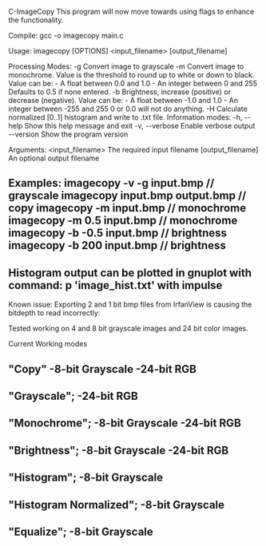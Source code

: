 C-ImageCopy
This program will now move towards using flags to enhance the functionality.

Compile: gcc -o imagecopy main.c

Usage: imagecopy [OPTIONS] <input_filename> [output_filename]

Processing Modes:
  -g                   Convert image to grayscale
  -m <value>           Convert image to monochrome.
                       Value is the threshold to round up to
                       white or down to black.
                       Value can be:
                       - A float between 0.0 and 1.0
                       - An integer between 0 and 255
                       Defaults to 0.5 if none entered.
  -b <value>           Brightness, increase (positive) or
                       decrease (negative).
                       Value can be:
                       - A float between -1.0 and 1.0
                       - An integer between -255 and 255
                       0 or 0.0 will not do anything.
  -H                   Calculate normalized [0..1] histogram and write to .txt file.
Information modes:
  -h, --help           Show this help message and exit
  -v, --verbose        Enable verbose output
  --version            Show the program version

Arguments:
  <input_filename>  The required input filename
  [output_filename]  An optional output filename

Examples:
  imagecopy -v -g input.bmp       // grayscale
  imagecopy input.bmp output.bmp  // copy
  imagecopy -m input.bmp          // monochrome
  imagecopy -m 0.5 input.bmp      // monochrome
  imagecopy -b -0.5 input.bmp     // brightness
  imagecopy -b 200 input.bmp      // brightness
---
Histogram output can be plotted in gnuplot with command:
p 'image_hist.txt' with impulse
---
Known issue: Exporting 2 and 1 bit bmp files from IrfanView is causing the bitdepth to read incorrectly:

Tested working on 4 and 8 bit grayscale images and 24 bit color images.

Current Working modes

"Copy"
-8-bit  Grayscale
-24-bit RGB
---
"Grayscale";
-24-bit RGB
---
"Monochrome";
-8-bit  Grayscale
-24-bit RGB
---
"Brightness";
-8-bit  Grayscale
-24-bit RGB
---
"Histogram";
-8-bit  Grayscale
---
"Histogram Normalized";
-8-bit  Grayscale
---
"Equalize";
-8-bit  Grayscale
---